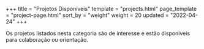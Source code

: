 +++
title = "Projetos Disponíveis"
template = "projects.html"
page_template = "project-page.html"
sort_by = "weight"
weight = 20
updated = "2022-04-24"
+++

Os projetos listados nesta categoria são de interesse e estão disponíveis para colaboração ou orientação.
